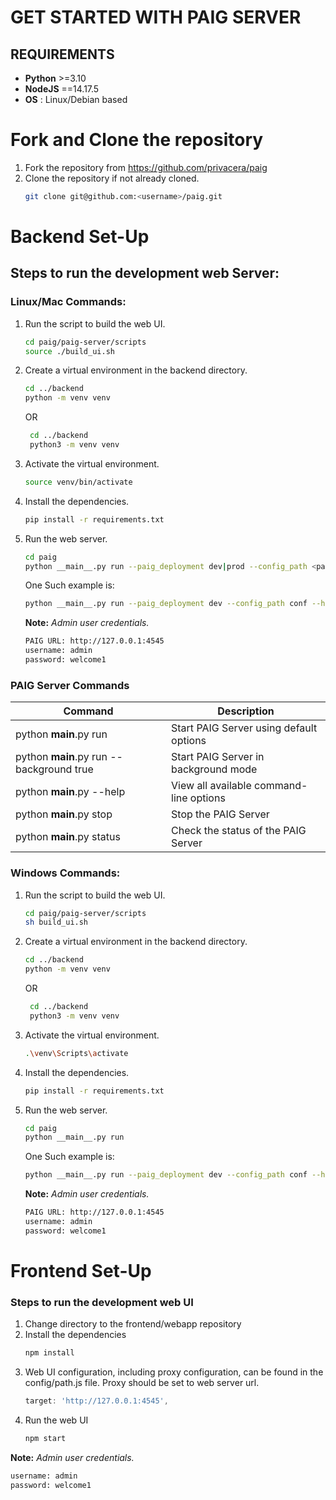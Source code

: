 # GET STARTED WITH PAIG SERVER

## REQUIREMENTS

- **Python** >=3.10
- **NodeJS** ==14.17.5 
- **OS** : Linux/Debian based

# Fork and Clone the repository
1. Fork the repository from https://github.com/privacera/paig
2. Clone the repository if not already cloned.
   ```bash
   git clone git@github.com:<username>/paig.git
   ```

# Backend Set-Up
## Steps to run the development web Server:
### Linux/Mac Commands:
1. Run the script to build the web UI.
   ```bash
   cd paig/paig-server/scripts
   source ./build_ui.sh
   ```
2. Create a virtual environment in the backend directory.
    ```bash
    cd ../backend
    python -m venv venv
    ```
   OR
   ```bash
    cd ../backend
    python3 -m venv venv
    ```
3. Activate the virtual environment.
    ```bash
    source venv/bin/activate
    ```
4. Install the dependencies.
    ```bash
    pip install -r requirements.txt
    ```
5. Run the web server.
   ```bash
   cd paig
   python __main__.py run --paig_deployment dev|prod --config_path <path to config folder> --host <host_ip> --port <port> --background <true|false>
   ```

   One Such example is:
   
   ```bash
   python __main__.py run --paig_deployment dev --config_path conf --host "127.0.0.1" --port 4545
   ```
   **Note:** *Admin user credentials.*
   ```bash
   PAIG URL: http://127.0.0.1:4545
   username: admin
   password: welcome1
   ```

### PAIG Server Commands

| Command | Description |
|---------|------------|
| python __main__.py run | Start PAIG Server using default options |
| python __main__.py run --background true | Start PAIG Server in background mode |
| python __main__.py --help | View all available command-line options |
| python __main__.py stop | Stop the PAIG Server |
| python __main__.py status | Check the status of the PAIG Server |

### Windows Commands:
1. Run the script to build the web UI.
   ```bash
   cd paig/paig-server/scripts
   sh build_ui.sh
   ```
2. Create a virtual environment in the backend directory.
    ```bash
    cd ../backend
    python -m venv venv
    ```
   OR
   ```bash
    cd ../backend
    python3 -m venv venv
    ```
3. Activate the virtual environment.
    ```bash
    .\venv\Scripts\activate
    ```
4. Install the dependencies.
    ```bash
    pip install -r requirements.txt
    ```
5. Run the web server.
    ```bash
    cd paig
    python __main__.py run 
   ```
   One Such example is:
   
   ```bash
   python __main__.py run --paig_deployment dev --config_path conf --host "127.0.0.1" --port 4545
   ```
   **Note:** *Admin user credentials.*
   ```bash
   PAIG URL: http://127.0.0.1:4545
   username: admin
   password: welcome1
   ```
   
# Frontend Set-Up

### Steps to run the development web UI
1. Change directory to the frontend/webapp repository
2. Install the dependencies
    ```bash
    npm install
    ```
3. Web UI configuration, including proxy configuration, can be found in the config/path.js file. Proxy should be set to web server url.
    ```js
    target: 'http://127.0.0.1:4545',
    ```
4. Run the web UI
    ```bash
    npm start
    ```
**Note:** *Admin user credentials.*
   ```bash
   username: admin
   password: welcome1
   ```
